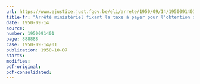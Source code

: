 ```yaml
---
url: https://www.ejustice.just.fgov.be/eli/arrete/1950/09/14/1950091401/justel
title-fr: "Arrêté ministériel fixant la taxe à payer pour l'obtention de licences autorisant la recherche et la cueillette de moules pendant la période du 1er octobre 1950 au 31 mars 1951 sur les ouvrages dépendant de la côte et des ports du littoral"
date: 1950-09-14
source:
number: 1950091401
page: 888888
case: 1950-09-14/01
publication: 1950-10-07
starts:
modifies:
pdf-original:
pdf-consolidated:
---
```


